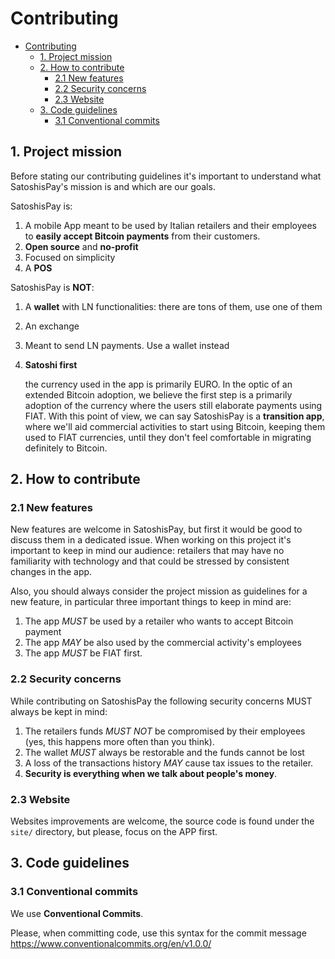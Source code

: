 # Contributing

- [Contributing](#contributing)
  - [1. Project mission](#1-project-mission)
  - [2. How to contribute](#2-how-to-contribute)
    - [2.1 New features](#21-new-features)
    - [2.2 Security concerns](#22-security-concerns)
    - [2.3 Website](#23-website)
  - [3. Code guidelines](#3-code-guidelines)
    - [3.1 Conventional commits](#31-conventional-commits)

## 1. Project mission

Before stating our contributing guidelines it's important to understand what SatoshisPay's mission is and which are our goals.

SatoshisPay is:

1. A mobile App meant to be used by Italian retailers and their employees to **easily accept Bitcoin payments** from their customers.
2. **Open source** and **no-profit**
3. Focused on simplicity
4. A **POS**

SatoshisPay is **NOT**:

1. A **wallet** with LN functionalities: there are tons of them, use one of them
2. An exchange
3. Meant to send LN payments. Use a wallet instead
4. **Satoshi first**

    the currency used in the app is primarily EURO. In the optic of an extended Bitcoin adoption, we believe the first step is a primarily adoption of the currency where the users still elaborate payments using FIAT. With this point of view, we can say SatoshisPay is a **transition app**, where we'll aid commercial activities to start using Bitcoin, keeping them used to FIAT currencies, until they don't feel comfortable in migrating definitely to Bitcoin.

## 2. How to contribute

### 2.1 New features

New features are welcome in SatoshisPay, but first it would be good to discuss them in a dedicated issue. When working on this project it's important to keep in mind our audience: retailers that may have no familiarity with technology and that could be stressed by consistent changes in the app.

Also, you should always consider the project mission as guidelines for a new feature, in particular three important things to keep in mind are:

1. The app *MUST* be used by a retailer who wants to accept Bitcoin payment
2. The app *MAY* be also used by the commercial activity's employees
3. The app *MUST* be FIAT first.

### 2.2 Security concerns

While contributing on SatoshisPay the following security concerns MUST always be kept in mind:

1. The retailers funds *MUST NOT* be compromised by their employees (yes, this happens more often than you think).
2. The wallet *MUST* always be restorable and the funds cannot be lost
3. A loss of the transactions history *MAY* cause tax issues to the retailer.
4. **Security is everything when we talk about people's money**.

### 2.3 Website

Websites improvements are welcome, the source code is found under the `site/` directory, but please, focus on the APP first.

## 3. Code guidelines

### 3.1 Conventional commits

We use **Conventional Commits**.

Please, when committing code, use this syntax for the commit message <https://www.conventionalcommits.org/en/v1.0.0/>

